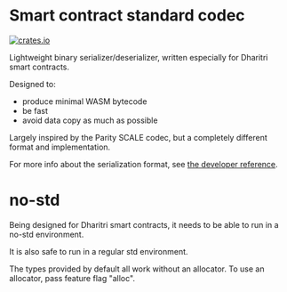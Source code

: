 # Smart contract standard codec

[![crates.io](https://img.shields.io/crates/v/drt-sc-codec.svg)](https://crates.io/crates/drt-sc-codec) 

Lightweight binary serializer/deserializer, written especially for Dharitri smart contracts.

Designed to:
- produce minimal WASM bytecode
- be fast
- avoid data copy as much as possible

Largely inspired by the Parity SCALE codec, but a completely different format and implementation.

For more info about the serialization format, see [the developer reference](https://docs.dharitri.com/developers/developer-reference/serialization-format/).

# no-std

Being designed for Dharitri smart contracts, it needs to be able to run in a no-std environment.

It is also safe to run in a regular std environment.

The types provided by default all work without an allocator. To use an allocator, pass feature flag "alloc".
